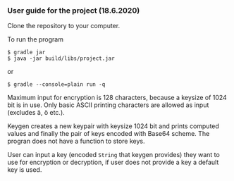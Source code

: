 ### User guide for the project (18.6.2020)

Clone the repository to your computer.

To run the program
```
$ gradle jar
$ java -jar build/libs/project.jar
```
or
```
$ gradle --console=plain run -q
```

Maximum input for encryption is 128 characters, because a keysize of 1024 bit is in use. Only basic ASCII printing characters are allowed as input (excludes ä, ö etc.).

Keygen creates a new keypair with keysize 1024 bit and prints computed values and finally the pair of keys encoded with Base64 scheme. The progran does not have a function to store keys.

User can input a key (encoded <code>String</code> that keygen provides) they want to use for encryption or decryption, if user does not provide a key a default key is used. 
